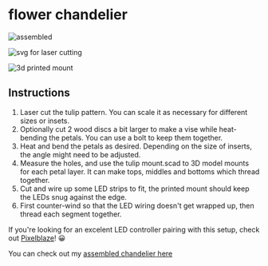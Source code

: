 # flower chandelier

![assembled](https://static1.squarespace.com/static/56be5ec27da24fee23cf829d/t/59681aad8419c27b43926f9f/1499994889415/?format=300w)

![svg for laser cutting](https://static1.squarespace.com/static/56be5ec27da24fee23cf829d/t/596817396a4963666f083061/1499993938829/?format=300w)

![3d printed mount](https://static1.squarespace.com/static/56be5ec27da24fee23cf829d/t/5968181cb8a79b7430ad1ec2/1499994155518/?format=300w)


## Instructions

1. Laser cut the tulip pattern. You can scale it as necessary for different sizes or insets.
2. Optionally cut 2 wood discs a bit larger to make a vise while heat-bending the petals. You can use a bolt to keep them together.
3. Heat and bend the petals as desired. Depending on the size of inserts, the angle might need to be adjusted.
4. Measure the holes, and use the tulip mount.scad to 3D model mounts for each petal layer. It can make tops, middles and bottoms which thread together.
5. Cut and wire up some LED strips to fit, the printed mount should keep the LEDs snug against the edge.
6. First counter-wind so that the LED wiring doesn't get wrapped up, then thread each segment together.

If you're looking for an excelent LED controller pairing with this setup, check out [Pixelblaze](bhencke.com/pixelblaze)! 😀

You can check out my [assembled chandelier here](https://www.bhencke.com/blog/2017/7/13/laser-cut-led-flower-chandelier)